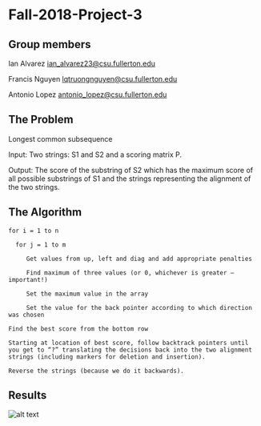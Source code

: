 # Fall-2018-Project-3

## Group members
Ian Alvarez ian_alvarez23@csu.fullerton.edu

Francis Nguyen lqtruongnguyen@csu.fullerton.edu

Antonio Lopez antonio_lopez@csu.fullerton.edu

## The Problem

Longest common subsequence

Input: Two strings: S1 and S2 and a scoring matrix P.

Output: The score of the substring of S2 which has the maximum score of all possible substrings of S1 and the strings representing the alignment of the two strings. 

## The Algorithm

    for i = 1 to n

      for j = 1 to m
    
         Get values from up, left and diag and add appropriate penalties
         
         Find maximum of three values (or 0, whichever is greater – important!)
         
         Set the maximum value in the array
         
         Set the value for the back pointer according to which direction was chosen
         
    Find the best score from the bottom row

    Starting at location of best score, follow backtrack pointers until you get to “?” translating the decisions back into the two alignment strings (including markers for deletion and insertion).

    Reverse the strings (because we do it backwards).

## Results

![alt text](https://github.com/CSUF-CPSC-335-FA18-Bernstein/project-three-every_villians_is_lemons/blob/master/project3_results.PNG)
